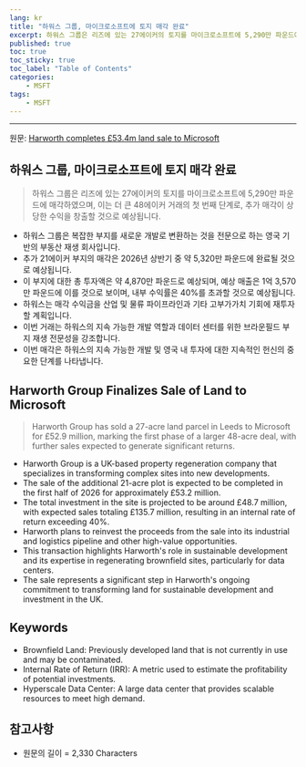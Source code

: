 ```yaml
---
lang: kr
title: "하워스 그룹, 마이크로소프트에 토지 매각 완료"
excerpt: 하워스 그룹은 리즈에 있는 27에이커의 토지를 마이크로소프트에 5,290만 파운드에 매각하였으며, 이는 더 큰 48에이커 거래의 첫 번째 단계로, 추가 매각이 상당한 수익을 창출할 것으로 예상됩니다.
published: true
toc: true
toc_sticky: true
toc_label: "Table of Contents"
categories:
    - MSFT
tags:
    - MSFT
---
```


---

  원문: [Harworth completes £53.4m land sale to Microsoft](https://www.investing.com/news/company-news/harworth-completes-534m-land-sale-to-microsoft-93CH-3784423)

## 하워스 그룹, 마이크로소프트에 토지 매각 완료

> 하워스 그룹은 리즈에 있는 27에이커의 토지를 마이크로소프트에 5,290만 파운드에 매각하였으며, 이는 더 큰 48에이커 거래의 첫 번째 단계로, 추가 매각이 상당한 수익을 창출할 것으로 예상됩니다.


- 하워스 그룹은 복잡한 부지를 새로운 개발로 변환하는 것을 전문으로 하는 영국 기반의 부동산 재생 회사입니다.
- 추가 21에이커 부지의 매각은 2026년 상반기 중 약 5,320만 파운드에 완료될 것으로 예상됩니다.
- 이 부지에 대한 총 투자액은 약 4,870만 파운드로 예상되며, 예상 매출은 1억 3,570만 파운드에 이를 것으로 보이며, 내부 수익률은 40%를 초과할 것으로 예상됩니다.
- 하워스는 매각 수익금을 산업 및 물류 파이프라인과 기타 고부가가치 기회에 재투자할 계획입니다.
- 이번 거래는 하워스의 지속 가능한 개발 역할과 데이터 센터를 위한 브라운필드 부지 재생 전문성을 강조합니다.
- 이번 매각은 하워스의 지속 가능한 개발 및 영국 내 투자에 대한 지속적인 헌신의 중요한 단계를 나타냅니다.

## Harworth Group Finalizes Sale of Land to Microsoft

> Harworth Group has sold a 27-acre land parcel in Leeds to Microsoft for £52.9 million, marking the first phase of a larger 48-acre deal, with further sales expected to generate significant returns.


- Harworth Group is a UK-based property regeneration company that specializes in transforming complex sites into new developments.
- The sale of the additional 21-acre plot is expected to be completed in the first half of 2026 for approximately £53.2 million.
- The total investment in the site is projected to be around £48.7 million, with expected sales totaling £135.7 million, resulting in an internal rate of return exceeding 40%.
- Harworth plans to reinvest the proceeds from the sale into its industrial and logistics pipeline and other high-value opportunities.
- This transaction highlights Harworth's role in sustainable development and its expertise in regenerating brownfield sites, particularly for data centers.
- The sale represents a significant step in Harworth's ongoing commitment to transforming land for sustainable development and investment in the UK.

## Keywords

- Brownfield Land: Previously developed land that is not currently in use and may be contaminated.
- Internal Rate of Return (IRR): A metric used to estimate the profitability of potential investments.
- Hyperscale Data Center: A large data center that provides scalable resources to meet high demand.

## 참고사항

- 원문의 길이 = 2,330 Characters

